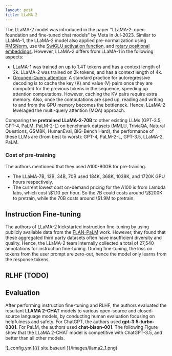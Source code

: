 ```yaml
---
layout: post
title: LLaMA-2
---
```


The LLaMA-2 model was introduced in the paper "LLaMA-2: open foundation and fine-tuned chat models" by Meta in Jul-2023. Similar to LLaMA-1, the LLaMA-2 model also applied pre-normalization using [RMSNorm](https://chanys.github.io/techniques-to-enable-deep-nn#root-mean-square-layer-normalization-rmsnorm), use the [SwiGLU activation function](https://chanys.github.io/activation-functions#swish-gated-linear-unit-swiglusilu), and [rotary positional embeddings](https://chanys.github.io/rotary-position-embedding/). However, LLaMA-2 differs from LLaMA-1 in the following aspects:
* LLaMA-1 was trained on up to 1.4T tokens and has a context length of 2k. LLaMA-2 was trained on 2k tokens, and has a context length of 4k.
* [Grouped-Query attention](https://chanys.github.io/multi-query-attention/): A standard practice for autoregressive decoding is to cache the key (K) and value (V) pairs once they are computed for the previous tokens in the sequence, speeding up attention computations. However, caching the KV pairs require extra memory. Also, once the computations are sped up, reading and writing to and from the GPU memory becomes the bottleneck. Hence, LLaMA-2 leveraged the multi-query attention (MQA) approach.

Comparing the **pretrained LLaMA-2-70B** to other existing LLMs (GPT-3.5, GPT-4, PaLM, PaLM-2-L) on benchmark datasets (MMLU, TriviaQA, Natural Questions, GSM8K, HumanEval, BIG-Bench Hard), the performance of these LLMs are (from best to worst): GPT-4, PaLM-2-L, GPT-3.5, LLaMA-2, PaLM.

### Cost of pre-training
The authors mentioned that they used A100-80GB for pre-training. 
* The LLaMA-7B, 13B, 34B, 70B used 184K, 368K, 1038K, and 1720K GPU hours respectively. 
* The current lowest cost on-demand pricing for the A100 is from Lambda labs, which cost \\$1.10 per hour. So the 7B could costs around \\$200K to pretrain, while the 70B costs around \\$1.9M to pretrain.

## Instruction Fine-tuning
The authors of LLaMA-2 kickstarted instruction fine-tuning by using publicly available data from the [FLAN-PaLM](https://chanys.github.io/flan-palm/) work. However, they found that these aggregated third party datasets often have insufficient diversity and quality. Hence, the LLaMA-2 team internally collected a total of 27,540 annotations for instruction fine-tuning. During fine-tuning, the loss on tokens from the user prompt are zero-out, hence the model only learns from the response tokens. 

## RLHF (TODO)

## Evaluation
After performing instruction fine-tuning and RLHF, the authors evaluated the resultant **LLAMA 2-CHAT** models to various open-source and closed-source language models, by conducting human evaluation focusing on helpfulness and safety. For ChatGPT, the authors used **gpt-3.5-turbo-0301**. For PaLM, the authors used **chat-bison-001**. The following Figure show that the LLaMA 2-CHAT model is competitive with ChatGPT-3.5, and better than all other models.

![_config.yml]({{ site.baseurl }}/images/llama2_1.png)
